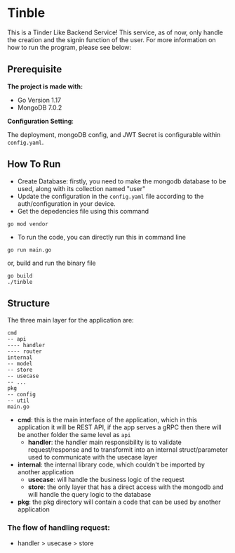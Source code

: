 # Tinble

This is a Tinder Like Backend Service! This service, as of now, only handle the creation and the signin function of the user. For more information on how to run the program, please see below:

## Prerequisite

**The project is made with:**

- Go Version 1.17
- MongoDB 7.0.2

**Configuration Setting**:

The deployment, mongoDB config, and JWT Secret is configurable within `config.yaml`.

## How To Run


- Create Database: firstly, you need to make the mongodb database to be used, along with its collection named "user"
- Update the configuration in the `config.yaml` file according to the auth/configuration in your device.
- Get the depedencies file using this command
```  
go mod vendor  
```  
- To run the code, you can directly run this in command line
```  
go run main.go  
```  
or, build and run the binary file
```  
go build  
./tinble  
```


## Structure

The three main layer for the application are:
```
cmd
-- api
---- handler
---- router
internal
-- model
-- store
-- usecase
-- ...
pkg
-- config
-- util
main.go
```

- **cmd**: this is the main interface of the application, which in this application it will be REST API, if the app serves a gRPC then there will be another folder the same level as `api`
    - **handler**: the handler main responsibility is to validate request/response and to transformit into an internal struct/parameter used to communicate with the usecase layer
- **internal**: the internal library code, which couldn't be imported by another application
    - **usecase**: will handle the business logic of the request
    - **store**: the only layer that has a direct access with the mongodb and will handle the query logic to the database
- **pkg**: the pkg directory will contain a code that can be used by another application

### The flow of handling request:
- handler > usecase > store 